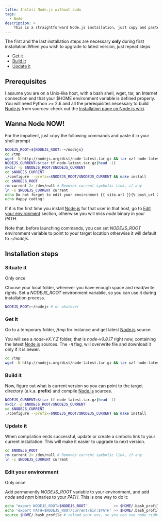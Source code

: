 ```yaml
---
title: Install Node.js without sudo
tags:
  - Node
description: >
    This is a straightforward Node.js installation, just copy and paste the commands in your shell prompt. Root permissions are not required!
---
```


<div class="paper warning">The first and the last installation steps are necessary <strong>only</strong> during first installation.When you wish to upgrade to latest version, just repeat steps
</div>


* [Get it](#get-it)
* [Build it](#build-it)
* [Update it](#update-it)


## Prerequisites

I assume you are on a Unix-like host, with a bash shell, wget, tar, an Internet connection and that your $HOME environment variable is defined properly. You will need Python >= 2.6 and all the prerequisites necessary to build [Node.js][1] from sources: check out the [Installation page on Node.js wiki](https://github.com/joyent/node/wiki/Installation).

## Wanna Node NOW!

For the impatient, just copy the following commands and paste it in your shell prompt

```bash
NODEJS_ROOT=${NODEJS_ROOT:-~/nodejs}
cd /tmp
wget -N http://nodejs.org/dist/node-latest.tar.gz && tar xzf node-latest.tar.gz
NODEJS_CURRENT=$(tar tf node-latest.tar.gz|head -1)
mkdir -p $NODEJS_ROOT/$NODEJS_CURRENT
cd $NODEJS_CURRENT
./configure --prefix=$NODEJS_ROOT/$NODEJS_CURRENT && make install
cd $NODEJS_ROOT
rm current 2> /dev/null # Removes current symbolic link, if any
ln -s $NODEJS_CURRENT current
echo Do not forget to edit your environment {{ site.url }}{% post_url 2013-01-21-install-nodejs-without-sudo %}#edit-your-environment
echo Happy coding!
```

<div class="paper danger"><p>If it is the first time you install <a href="http://nodejs.org/">Node.js</a> for that user in that host, go to <a href="#edit-your-environment">Edit your environment</a> section, otherwise you will miss <em>node</em> binary in your <em>PATH</em>.</p></div>

Note that, before launching commands, you can set *NODEJS_ROOT* environment variable to point to your target location otherwise it will default to *~/nodejs*.

## Installation steps

### Situate it

<span class="badge">Only once</span>

Choose your local folder, wherever you have enough space and read/write rights. Set a *NODEJS_ROOT* environment variabile, so you can use it during installation process.

```bash
NODEJS_ROOT=~/nodejs # or whatever
```

<a name="#get-it"></a>

### Get it

Go to a temporary folder, */tmp* for instance and get latest [Node.js][1] source.

You will see a *node-vX.Y.Z* folder, that is *node-v0.8.17* right now, containing the latest [Node.js][1] sources. The `-N` flag, will overwrite file and download it only if it is newer.

```bash
cd /tmp
wget -N http://nodejs.org/dist/node-latest.tar.gz && tar xzf node-latest.tar.gz
```

<a name="#build-it"></a>

### Build it

Now, figure out what is current version so you can point to the target directory (a.k.a. **prefix**) and compile [Node.js][1] sources.

```bash
NODEJS_CURRENT=$(tar tf node-latest.tar.gz|head -1)
mkdir -p $NODEJS_ROOT/$NODEJS_CURRENT
cd $NODEJS_CURRENT
./configure --prefix=$NODEJS_ROOT/$NODEJS_CURRENT && make install
```

<a name="#update-it"></a>

### Update it

When compilation ends successful, update or create a simbolic link to your current installation. This will make it easier to upgrade to next version.

```bash
cd $NODEJS_ROOT
rm current 2> /dev/null # Removes current symbolic link, if any
ln -s $NODEJS_CURRENT current
```

### Edit your environment

<span class="badge">Only once</span>

Add permanently *NODEJS_ROOT* variable to your environment, and add *node* and *npm* binaries to your *PATH*. This is one way to do it:

```bash
echo "export NODEJS_ROOT=$NODEJS_ROOT"            >> $HOME/.bash_profile
echo 'export PATH=$NODEJS_ROOT/current/bin:$PATH' >> $HOME/.bash_profile
source $HOME/.bash_profile # reload your env, so you can use node right now
```

[1]: https://nodejs.org/it/ "Node.js"
